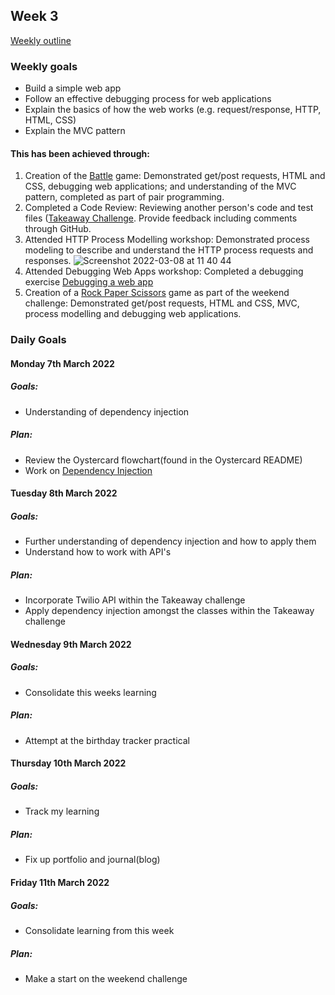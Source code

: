 ## Week 3

[Weekly outline](https://github.com/makersacademy/course/blob/master/week_outlines.md/)

### Weekly goals

* Build a simple web app
* Follow an effective debugging process for web applications
* Explain the basics of how the web works (e.g. request/response, HTTP, HTML, CSS)
* Explain the MVC pattern

#### This has been achieved through:

1. Creation of the [Battle](https://github.com/heykathl/battle2) game: Demonstrated get/post requests, HTML and CSS, debugging web applications; and understanding of the MVC pattern, completed as part of pair programming.
2. Completed a Code Review: Reviewing another person's code and test files ([Takeaway Challenge](https://github.com/makersacademy/takeaway-challenge/pull/2208). Provide feedback including comments through GitHub.
3. Attended HTTP Process Modelling workshop: Demonstrated process modeling to describe and understand the HTTP process requests and responses.
![Screenshot 2022-03-08 at 11 40 44](https://user-images.githubusercontent.com/74867241/157252940-b5658048-31e7-4275-b916-4aa7a6cc780b.png)
4. Attended Debugging Web Apps workshop: Completed a debugging exercise [Debugging a web app](https://github.com/makersacademy/skills-workshops/tree/main/how_the_web_works/debugging_2)
5. Creation of a [Rock Paper Scissors](https://github.com/heykathl/rps-challenge) game as part of the weekend challenge: Demonstrated get/post requests, HTML and CSS, MVC, process modelling and debugging web applications.

### Daily Goals
#### Monday 7th March 2022 
##### Goals:
* Understanding of dependency injection
##### Plan:
* Review the Oystercard flowchart(found in the Oystercard README)
* Work on [Dependency Injection](https://github.com/makersacademy/skills-workshops/blob/main/practicals/object_oriented_design/dependency_injection.md)

#### Tuesday 8th March 2022 
##### Goals:
* Further understanding of dependency injection and how to apply them
* Understand how to work with API's
##### Plan:
* Incorporate Twilio API within the Takeaway challenge
* Apply dependency injection amongst the classes within the Takeaway challenge

#### Wednesday 9th March 2022 
##### Goals:
* Consolidate this weeks learning
##### Plan:
* Attempt at the birthday tracker practical

#### Thursday 10th March 2022 
##### Goals: 
* Track my learning
##### Plan:
* Fix up portfolio and journal(blog)

#### Friday 11th March 2022 
##### Goals:
* Consolidate learning from this week
##### Plan:
* Make a start on the weekend challenge
